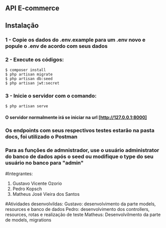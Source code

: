 ## API E-commerce

## Instalação

### 1 - Copie os dados do .env.example para um .env novo e popule o .env de acordo com seus dados

### 2 - Execute os códigos:

```
$ composer install
$ php artisan migrate
$ php artisan db:seed
$ php artisan jwt:secret
```

### 3 - Inicie o servidor com o comando:
```
$ php artisan serve
```
#### O servidor normalmente irá se iniciar na url [http://127.0.0.1:8000]

### Os endpoints com seus respectivos testes estarão na pasta docs, foi utilizado o Postman

### Para as funções de admnistrador, use o usuário administrator do banco de dados após o seed ou modifique o type do seu usuário no banco para "admin"

#Integrantes:
1. Gustavo Vicente Ozorio
2. Pedro Kopsch
3. Matheus José Vieira dos Santos    

#Atividades desenvolvildas:
    Gustavo: desenvolvimento da parte models, resources e banco de dados 
    Pedro: desenvolvimento dos controllers, resources, rotas  e realização de teste 
    Matheus: Desenvolvilmento da parte de models, migrations 

